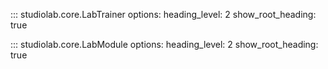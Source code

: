 ::: studiolab.core.LabTrainer
    options:
      heading_level: 2
      show_root_heading: true


::: studiolab.core.LabModule
    options:
      heading_level: 2
      show_root_heading: true